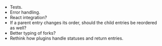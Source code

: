 - Tests.
- Error handling.
- React integration?
- If a parent entry changes its order, should the child entries be reordered as well?
- Better typing of forks?
- Rethink how plugins handle statuses and return entries.
